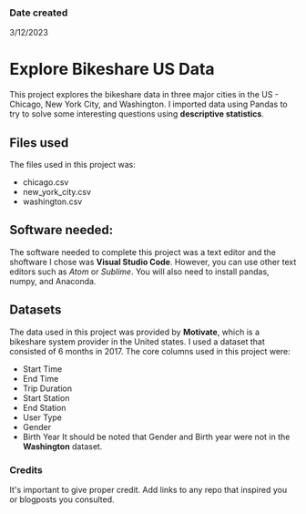 

### Date created
3/12/2023

# Explore Bikeshare US Data
This project explores the bikeshare data in three major cities in the US - Chicago, New York City, and Washington. I imported data using Pandas to try to solve some interesting questions using **descriptive statistics**.

## Files used
The files used in this project was:
* chicago.csv
* new_york_city.csv
* washington.csv

## Software needed:
The software needed to complete this project was a text editor and the shoftware I chose was **Visual Studio Code**. However, you can use other text editors such as _Atom_ or _Sublime_. You will also need to install pandas, numpy, and Anaconda.

## Datasets
The data used in this project was provided by **Motivate**, which is a bikeshare system provider in the United states. I used a dataset that consisted of 6 months in 2017. The core columns used in this project were:
* Start Time
* End Time
* Trip Duration
* Start Station
* End Station
* User Type
* Gender
* Birth Year
It should be noted that Gender and Birth year were not in the **Washington** dataset.

### Credits
It's important to give proper credit. Add links to any repo that inspired you or blogposts you consulted.

